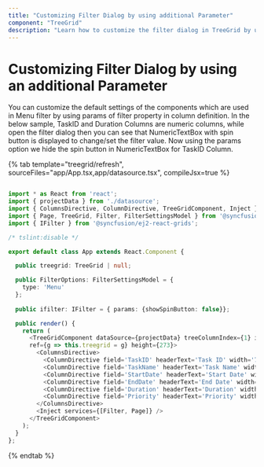 ```yaml
---
title: "Customizing Filter Dialog by using additional Parameter"
component: "TreeGrid"
description: "Learn how to customize the filter dialog in TreeGrid by using an additional Parameter."
---
```


# Customizing Filter Dialog by using an additional Parameter

You can customize the default settings of the components which are used in Menu filter by using params of filter property in column definition.
In the below sample, TaskID and Duration Columns are numeric columns, while open the filter dialog then you can see that NumericTextBox with spin button is displayed to change/set the filter value. Now using the params option we hide the spin button in NumericTextBox for TaskID Column.

{% tab template="treegrid/refresh", sourceFiles="app/App.tsx,app/datasource.tsx", compileJsx=true %}

```typescript

import * as React from 'react';
import { projectData } from './datasource';
import { ColumnsDirective, ColumnDirective, TreeGridComponent, Inject } from '@syncfusion/ej2-react-treegrid';
import { Page, TreeGrid, Filter, FilterSettingsModel } from '@syncfusion/ej2-react-treegrid';
import { IFilter } from '@syncfusion/ej2-react-grids';

/* tslint:disable */

export default class App extends React.Component {

  public treegrid: TreeGrid | null;

  public FilterOptions: FilterSettingsModel = {
    type: 'Menu'
  };
  
  public ifilter: IFilter = { params: {showSpinButton: false}};

  public render() {
    return (
      <TreeGridComponent dataSource={projectData} treeColumnIndex={1} idMapping= 'TaskID' parentIdMapping='parentID' allowFiltering={true}  filterSettings={this.FilterOptions}
      ref={g => this.treegrid = g} height={273}>
        <ColumnsDirective>
          <ColumnDirective field='TaskID' headerText='Task ID' width='70' filter={this.ifilter} textAlign='Right' isPrimaryKey={true}></ColumnDirective>
          <ColumnDirective field='TaskName' headerText='Task Name' width='100'></ColumnDirective>
          <ColumnDirective field='StartDate' headerText='Start Date' width='100' format='yMd' textAlign='Right' editType='datepickeredit'></ColumnDirective>
          <ColumnDirective field='EndDate' headerText='End Date' width='100' format='yMd' textAlign='Right' editType='datepickeredit'></ColumnDirective>
          <ColumnDirective field='Duration' headerText='Duration' width='90' textAlign='Right' />
          <ColumnDirective field='Priority' headerText='Priority' width='90' textAlign='Right' />
        </ColumnsDirective>
        <Inject services={[Filter, Page]} />
      </TreeGridComponent>
    );
  }
};
```

{% endtab %}